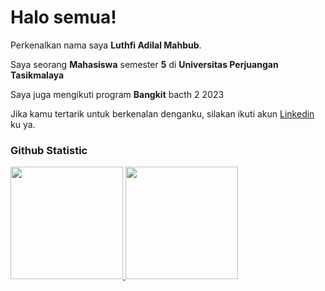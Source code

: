 # Halo semua! 

Perkenalkan nama saya **Luthfi Adilal Mahbub**.<br>

Saya seorang **Mahasiswa** semester **5** di **Universitas Perjuangan Tasikmalaya**

Saya juga mengikuti program **Bangkit** bacth 2 2023

Jika kamu tertarik untuk berkenalan denganku, silakan ikuti akun [Linkedin](https://www.linkedin.com/in/luthfiadilalmahbub/) ku ya.

### Github Statistic
<p align="left">
<a href="https://github.com/penuliscode">
  <img height="180em" src="https://github-readme-stats-eight-theta.vercel.app/api?username=penuliscode&show_icons=true&theme=algolia&include_all_commits=true&count_private=true"/>
  <img height="180em" src="https://github-readme-stats-eight-theta.vercel.app/api/top-langs/?username=penuliscode&layout=compact&layout=compact&theme=algolia"/>
</a>
</p>
